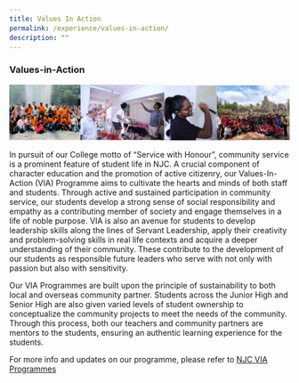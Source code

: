 ```yaml
---
title: Values In Action
permalink: /experience/values-in-action/
description: ""
---
```

### Values-in-Action

![](/images/via1.png)

In pursuit of our College motto of “Service with Honour”, community service is a prominent feature of student life in NJC. A crucial component of character education and the promotion of active citizenry, our Values-In-Action (VIA) Programme aims to cultivate the hearts and minds of both staff and students. Through active and sustained participation in community service, our students develop a strong sense of social responsibility and empathy as a contributing member of society and engage themselves in a life of noble purpose. VIA is also an avenue for students to develop leadership skills along the lines of Servant Leadership, apply their creativity and problem-solving skills in real life contexts and acquire a deeper understanding of their community. These contribute to the development of our students as responsible future leaders who serve with not only with passion but also with sensitivity.

Our VIA Programmes are built upon the principle of sustainability to both local and overseas community partner. Students across the Junior High and Senior High are also given varied levels of student ownership to conceptualize the community projects to meet the needs of the community. Through this process, both our teachers and community partners are mentors to the students, ensuring an authentic learning experience for the students.

For more info and updates on our programme, please refer to [NJC VIA Programmes](https://sites.google.com/view/njc-via)